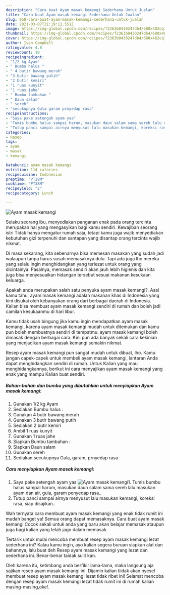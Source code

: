 ```yaml
---
description: "Cara buat Ayam masak kemangi Sederhana Untuk Jualan"
title: "Cara buat Ayam masak kemangi Sederhana Untuk Jualan"
slug: 950-cara-buat-ayam-masak-kemangi-sederhana-untuk-jualan
date: 2021-03-07T21:19:11.551Z
image: https://img-global.cpcdn.com/recipes/f2363b0430247db4/680x482cq70/ayam-masak-kemangi-foto-resep-utama.jpg
thumbnail: https://img-global.cpcdn.com/recipes/f2363b0430247db4/680x482cq70/ayam-masak-kemangi-foto-resep-utama.jpg
cover: https://img-global.cpcdn.com/recipes/f2363b0430247db4/680x482cq70/ayam-masak-kemangi-foto-resep-utama.jpg
author: Ivan Campbell
ratingvalue: 4.8
reviewcount: 10
recipeingredient:
- "1/2 kg Ayam"
- " Bumbu halus "
- " 4 butir bawang merah"
- "3 butir bawang putih"
- "2 butir kemiri"
- "1 ruas kunyit"
- "1 ruas jahe"
- " Bumbu tambahan "
- " Daun salam"
- " sereh"
- "secukupnya Gula garam prnyedap rasa"
recipeinstructions:
- "Saya pake setengah ayam yaa"
- "Tumis bumbu halus sampai harum, masukan daun salam sama sereh lalu masukan ayam dan air, gula, garam penyedap rasa.."
- "Tutup panci sampai airnya menyusut lalu masukan kemangi, koreksi rasa, siap disajikan.."
categories:
- Resep
tags:
- ayam
- masak
- kemangi

katakunci: ayam masak kemangi 
nutrition: 114 calories
recipecuisine: Indonesian
preptime: "PT28M"
cooktime: "PT38M"
recipeyield: "2"
recipecategory: Lunch

---
```



![Ayam masak kemangi](https://img-global.cpcdn.com/recipes/f2363b0430247db4/680x482cq70/ayam-masak-kemangi-foto-resep-utama.jpg)

Selaku seorang ibu, menyediakan panganan enak pada orang tercinta merupakan hal yang mengasyikan bagi kamu sendiri. Kewajiban seorang istri Tidak hanya mengatur rumah saja, tetapi kamu juga wajib menyediakan kebutuhan gizi terpenuhi dan santapan yang disantap orang tercinta wajib nikmat.

Di masa  sekarang, kita sebenarnya bisa memesan masakan yang sudah jadi walaupun tanpa harus susah memasaknya dulu. Tapi ada juga lho mereka yang selalu ingin menghidangkan yang terlezat untuk orang yang dicintainya. Pasalnya, memasak sendiri akan jauh lebih higienis dan kita juga bisa menyesuaikan hidangan tersebut sesuai makanan kesukaan keluarga. 



Apakah anda merupakan salah satu penyuka ayam masak kemangi?. Asal kamu tahu, ayam masak kemangi adalah makanan khas di Indonesia yang kini disukai oleh kebanyakan orang dari berbagai daerah di Indonesia. Kalian bisa membuat ayam masak kemangi sendiri di rumah dan boleh jadi camilan kesukaanmu di hari libur.

Kamu tidak usah bingung jika kamu ingin mendapatkan ayam masak kemangi, karena ayam masak kemangi mudah untuk ditemukan dan kamu pun boleh membuatnya sendiri di tempatmu. ayam masak kemangi boleh dimasak dengan berbagai cara. Kini pun ada banyak sekali cara kekinian yang menjadikan ayam masak kemangi semakin nikmat.

Resep ayam masak kemangi pun sangat mudah untuk dibuat, lho. Kamu jangan capek-capek untuk membeli ayam masak kemangi, lantaran Anda dapat menghidangkan sendiri di rumah. Untuk Kalian yang mau menghidangkannya, berikut ini cara menyajikan ayam masak kemangi yang enak yang mampu Kalian buat sendiri.

<!--inarticleads1-->

##### Bahan-bahan dan bumbu yang dibutuhkan untuk menyiapkan Ayam masak kemangi:

1. Gunakan 1/2 kg Ayam
1. Sediakan  Bumbu halus :
1. Gunakan  4 butir bawang merah
1. Gunakan 3 butir bawang putih
1. Sediakan 2 butir kemiri
1. Ambil 1 ruas kunyit
1. Gunakan 1 ruas jahe
1. Siapkan  Bumbu tambahan :
1. Siapkan  Daun salam
1. Gunakan  sereh
1. Sediakan secukupnya Gula, garam, prnyedap rasa




<!--inarticleads2-->

##### Cara menyiapkan Ayam masak kemangi:

1. Saya pake setengah ayam yaa
<img src="https://img-global.cpcdn.com/steps/d4178237f674bb43/160x128cq70/ayam-masak-kemangi-langkah-memasak-1-foto.jpg" alt="Ayam masak kemangi">1. Tumis bumbu halus sampai harum, masukan daun salam sama sereh lalu masukan ayam dan air, gula, garam penyedap rasa..
1. Tutup panci sampai airnya menyusut lalu masukan kemangi, koreksi rasa, siap disajikan..




Wah ternyata cara membuat ayam masak kemangi yang enak tidak rumit ini mudah banget ya! Semua orang dapat memasaknya. Cara buat ayam masak kemangi Cocok sekali untuk anda yang baru akan belajar memasak ataupun juga bagi kalian yang telah jago dalam memasak.

Tertarik untuk mulai mencoba membuat resep ayam masak kemangi lezat sederhana ini? Kalau kamu ingin, ayo kalian segera buruan siapkan alat dan bahannya, lalu buat deh Resep ayam masak kemangi yang lezat dan sederhana ini. Benar-benar taidak sulit kan. 

Oleh karena itu, ketimbang anda berfikir lama-lama, maka langsung aja sajikan resep ayam masak kemangi ini. Dijamin kalian tiidak akan nyesel membuat resep ayam masak kemangi lezat tidak ribet ini! Selamat mencoba dengan resep ayam masak kemangi lezat tidak rumit ini di rumah kalian masing-masing,oke!.

